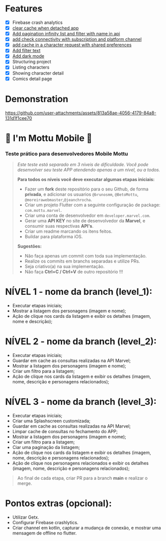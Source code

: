 # Features 
- [x] Firebase crash analytics
- [x] [clear cache when detached app](https://github.com/OrlandoEduardo101/im-mottu-mobile/commit/dfa23e4eb11a0f63982e5b538825d34b9fa997e0)
- [x] [Add pagination infinity list and filter with name in api](https://github.com/OrlandoEduardo101/im-mottu-mobile/commit/93fcb1402f2c66063545d270e0361493718d2b5c)
- [x] [add check connectivity with subscription and platform channel](https://github.com/OrlandoEduardo101/im-mottu-mobile/commit/2042b269030ff8bedeba55eb0fc3020138b8b7cb)
- [x] [add cache in a character request with shared preferences](https://github.com/OrlandoEduardo101/im-mottu-mobile/commit/2cfc8f9e2874dac9daf161dc3b06c923c12a1ee4)
- [x] [Add filter text](https://github.com/OrlandoEduardo101/im-mottu-mobile/commit/19605ea28af8974a4fe7f42d5dfc063d4f5c63f5)
- [x] [Add dark mode](https://github.com/OrlandoEduardo101/im-mottu-mobile/commit/5f41dca927a49588a82c327bf05bb7f5e2aacc21)
- [x] Structuring project
- [x] Listing characters
- [x] Showing character detail
- [x] Comics detail page

# Demonstration

https://github.com/user-attachments/assets/813a58ae-4056-4179-84a8-131d1f1cee70



# 🛵 I'm Mottu Mobile 🛵

### Teste prático para desenvolvedores Mobile Mottu


> *Este teste está separado em 3 níveis de dificuldade. Você pode desenvolver seu teste APP atendendo apenas a um nível, ou a todos.*
>
> **Para todos os níveis você deve executar algumas etapas iniciais:**
>- Fazer um **fork** deste repositório para o seu Github, de forma **privada**, e adicionar os usuarios `@brunosmm`, `@BetoMottu`, `@moreirawebmaster`,`@jeanchrocha`.
>- Criar um projeto Flutter com a seguinte configuração de package: `com.mottu.marvel`.
>- Criar uma conta de desenvolvedor em `developer.marvel.com`.
>- Gerar uma **API KEY** no site de desenvolvedor da **Marvel**, e consumir suas respectivas **API's**.
>- Criar um readme marcando os itens feitos.
>- Buildar para plataforma iOS.
>
> **Sugestões:**
>- Não faça apenas um commit com toda sua implementação.
>- Realize os commits em branchs separadas e utilize PRs.
>- Seja criativo(a) na sua implementação.
>- Não faça **Ctrl+C / Ctrl+V** de outro repositório !!!



# NÍVEL 1 - nome da branch (level_1):
- Executar etapas iniciais;
- Mostrar a listagem dos personagens (imagem e nome);
- Ação de clique nos cards da listagem e exibir os detalhes (imagem, nome e descrição);


# NÍVEL 2 - nome da branch (level_2):
- Executar etapas iniciais;
- Guardar em cache as consultas realizadas na API Marvel;
- Mostrar a listagem dos personagens (imagem e nome);
- Criar um filtro para a listagem;
- Ação de clique nos cards da listagem e exibir os detalhes (imagem, nome, descrição e personagens relacionados);


# NÍVEL 3 - nome da branch (level_3):
- Executar etapas iniciais;
- Criar uma Splashscreen customizada;
- Guardar em cache as consultas realizadas na API Marvel;
- Limpar cache de consultas no fechamento do APP;
- Mostrar a listagem dos personagens (imagem e nome);
- Criar um filtro para a listagem;
- Ciar uma paginação da listagem;
- Ação de clique nos cards da listagem e exibir os detalhes (imagem, nome, descrição e personagens relacionados);
- Ação de clique nos personagens relacionados e exibir os detalhes (imagem, nome, descrição e personagens relacionados);

> Ao final de cada etapa, criar PR para a branch **main** e realizar o merge.

# Pontos extras (opcional):
- Utilizar Getx.
- Configurar Firebase crashlytics.
- Criar channel em kotlin, capturar a mudança de conexão, e mostrar uma mensagem de offline no flutter.
